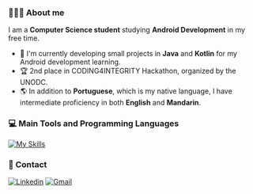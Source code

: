 ### **👨🏻‍💻 About me**
I am a **Computer Science student** studying **Android Development** in my free time. 

* 📖 I'm currently developing small projects in **Java** and **Kotlin** for my Android development learning.
* 🏆 2nd place in CODING4INTEGRITY Hackathon, organized by the UNODC.
* 🌎 In addition to **Portuguese**, which is my native language, I have intermediate proficiency in both **English** and **Mandarin**.


### **💻 Main Tools and Programming Languages**
[![My Skills](https://skillicons.dev/icons?i=androidstudio,eclipse,figma,java,kotlin,git)](https://skillicons.dev)


### **💬 Contact**
[![Linkedin](https://skillicons.dev/icons?i=linkedin)](https://www.linkedin.com/in/erikhsu/)
[![Gmail](https://skillicons.dev/icons?i=gmail)](mailto:erikhsu08@gmail.com)

